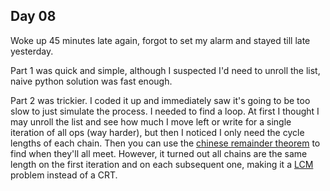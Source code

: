 ## Day 08

Woke up 45 minutes late again, forgot to set my alarm and stayed till late
yesterday.

Part 1 was quick and simple, although I suspected I'd need to unroll the list,
naive python solution was fast enough.

Part 2 was trickier. I coded it up and immediately saw it's going to be too slow
to just simulate the process. I needed to find a loop. At first I thought I may
unroll the list and see how much I move left or write for a single iteration of
all ops (way harder), but then I noticed I only need the cycle lengths of each
chain. Then you can use the [chinese remainder theorem](https://en.wikipedia.org/wiki/Chinese_remainder_theorem)
to find when they'll all meet. However, it turned out all chains are the same
length on the first iteration and on each subsequent one, making it a
[LCM](https://en.wikipedia.org/wiki/Least_common_multiple) problem instead of a CRT.
